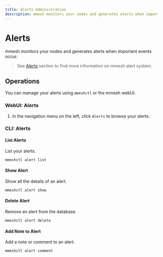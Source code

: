 ```yaml
---
title: Alerts Administration
description: mmesh monitors your nodes and generates alerts when important events occur. Learn how to manage your alerts using mmeshctl or the webUI.
---
```


# Alerts

mmesh monitors your nodes and generates alerts when important events occur.

> See [Alerts](/docs/platform/monitoring/alerts/) section to find more information on mmesh alert system.

## Operations

You can manage your alerts using `mmeshctl` or the mmesh webUI.

### WebUI: Alerts

1. In the navigation menu on the left, click `Alerts` to browse your alerts.

### CLI: Alerts

#### List Alerts

List your alerts.

```shell
mmeshctl alert list
```

#### Show Alert

Show all the details of an alert.

```shell
mmeshctl alert show
```

#### Delete Alert

Remove an alert from the database.

```shell
mmeshctl alert delete
```

#### Add Note to Alert

Add a note or comment to an alert.

```shell
mmeshctl alert comment
```
